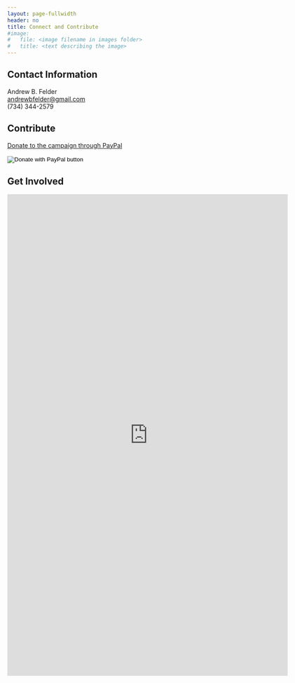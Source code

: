 ```yaml
---
layout: page-fullwidth
header: no
title: Connect and Contribute
#image:
#   file: <image filename in images folder>
#   title: <text describing the image>
---
```

## Contact Information

Andrew B. Felder  
andrewbfelder@gmail.com  
(734) 344-2579

## Contribute

[Donate to the campaign through PayPal](https://www.paypal.com/cgi-bin/webscr?cmd=_s-xclick&hosted_button_id=LK8R7BR5HAHMS&source=url)
<form action="https://www.paypal.com/cgi-bin/webscr" method="post" target="_top">
<input type="hidden" name="cmd" value="_s-xclick" />
<input type="hidden" name="hosted_button_id" value="LK8R7BR5HAHMS" />
<input type="image" src="https://www.paypalobjects.com/en_US/i/btn/btn_donateCC_LG.gif" border="0" name="submit" title="PayPal - The safer, easier way to pay online!" alt="Donate with PayPal button" />
<img alt="PayPal" border="0" src="https://www.paypal.com/en_US/i/scr/pixel.gif" width="1" height="1" />
</form>

## Get Involved

<iframe src="https://docs.google.com/forms/d/e/1FAIpQLSdUGbMT6vqbKZqR-b4GqN5LzPjtQW0CzVXnVCuYKBt4Z5Ah6g/viewform?embedded=true" width="640" height="1100" frameborder="0" marginheight="0" marginwidth="0">Loading…</iframe>

